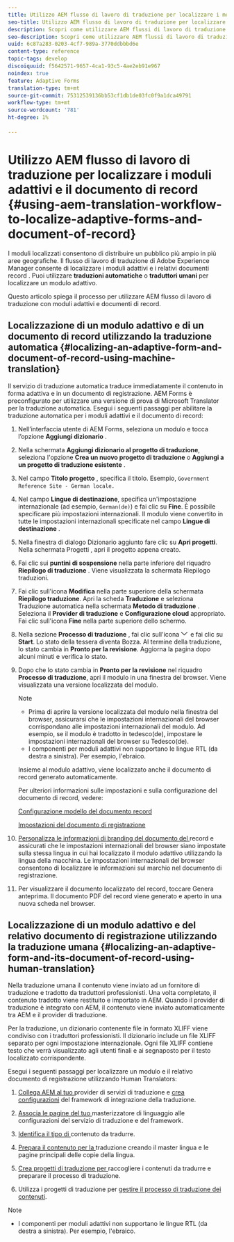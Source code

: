 ```yaml
---
title: Utilizzo AEM flusso di lavoro di traduzione per localizzare i moduli adattivi e il documento di registrazione
seo-title: Utilizzo AEM flusso di lavoro di traduzione per localizzare i moduli adattivi e il documento di registrazione
description: Scopri come utilizzare AEM flussi di lavoro di traduzione per localizzare moduli adattivi e documenti di record.
seo-description: Scopri come utilizzare AEM flussi di lavoro di traduzione per localizzare moduli adattivi e documenti di record.
uuid: 6c87a283-0203-4cf7-989a-3770ddbbbd6e
content-type: reference
topic-tags: develop
discoiquuid: f5642571-9657-4ca1-93c5-4ae2eb91e967
noindex: true
feature: Adaptive Forms
translation-type: tm+mt
source-git-commit: 75312539136bb53cf1db1de03fc0f9a1dca49791
workflow-type: tm+mt
source-wordcount: '781'
ht-degree: 1%

---
```



# Utilizzo AEM flusso di lavoro di traduzione per localizzare i moduli adattivi e il documento di record {#using-aem-translation-workflow-to-localize-adaptive-forms-and-document-of-record}

I moduli localizzati consentono di distribuire un pubblico più ampio in più aree geografiche. Il flusso di lavoro di traduzione di Adobe Experience Manager consente di localizzare i moduli adattivi e i relativi documenti record . Puoi utilizzare **traduzioni automatiche** o **traduttori umani** per localizzare un modulo adattivo.

Questo articolo spiega il processo per utilizzare AEM flusso di lavoro di traduzione con moduli adattivi e documenti di record.

## Localizzazione di un modulo adattivo e di un documento di record utilizzando la traduzione automatica {#localizing-an-adaptive-form-and-document-of-record-using-machine-translation}

Il servizio di traduzione automatica traduce immediatamente il contenuto in forma adattiva e in un documento di registrazione. AEM Forms è preconfigurato per utilizzare una versione di prova di Microsoft Translator per la traduzione automatica. Esegui i seguenti passaggi per abilitare la traduzione automatica per i moduli adattivi e il documento di record:

1. Nell’interfaccia utente di AEM Forms, seleziona un modulo e tocca l’opzione **Aggiungi dizionario** .
1. Nella schermata **Aggiungi dizionario al progetto di traduzione**, seleziona l&#39;opzione **Crea un nuovo progetto di traduzione** o **Aggiungi a un progetto di traduzione esistente** .
1. Nel campo **Titolo progetto** , specifica il titolo. Esempio, `Government Reference Site - German locale.`
1. Nel campo **Lingue di destinazione**, specifica un&#39;impostazione internazionale (ad esempio, `German(de)`) e fai clic su **Fine**. È possibile specificare più impostazioni internazionali. Il modulo viene convertito in tutte le impostazioni internazionali specificate nel campo **Lingue di destinazione** .
1. Nella finestra di dialogo Dizionario aggiunto fare clic su **Apri progetti**. Nella schermata Progetti , apri il progetto appena creato.
1. Fai clic sui **puntini di sospensione** nella parte inferiore del riquadro **Riepilogo di traduzione** . Viene visualizzata la schermata Riepilogo traduzioni.
1. Fai clic sull&#39;icona **Modifica** nella parte superiore della schermata **Riepilogo traduzione**. Apri la scheda **Traduzione** e seleziona Traduzione automatica nella schermata **Metodo di traduzione** . Seleziona il **Provider di traduzione** e **Configurazione cloud** appropriato. Fai clic sull&#39;icona **Fine** nella parte superiore dello schermo.
1. Nella sezione **Processo di traduzione** , fai clic sull&#39;icona ![aem62forms_downarrow](assets/aem62forms_downarrow.png) e fai clic su **Start**. Lo stato della tessera diventa Bozza. Al termine della traduzione, lo stato cambia in **Pronto per la revisione**. Aggiorna la pagina dopo alcuni minuti e verifica lo stato.
1. Dopo che lo stato cambia in **Pronto per la revisione** nel riquadro **Processo di traduzione**, apri il modulo in una finestra del browser. Viene visualizzata una versione localizzata del modulo.

   >[!NOTE]
   >
   >* Prima di aprire la versione localizzata del modulo nella finestra del browser, assicurarsi che le impostazioni internazionali del browser corrispondano alle impostazioni internazionali del modulo. Ad esempio, se il modulo è tradotto in tedesco(de), impostare le impostazioni internazionali del browser su Tedesco(de).
   >* I componenti per moduli adattivi non supportano le lingue RTL (da destra a sinistra). Per esempio, l&#39;ebraico.


   Insieme al modulo adattivo, viene localizzato anche il documento di record generato automaticamente.

   Per ulteriori informazioni sulle impostazioni e sulla configurazione del documento di record, vedere:

   [Configurazione modello del documento record](/help/forms/using/generate-document-of-record-for-non-xfa-based-adaptive-forms.md#p-document-of-record-template-configuration-p)

   [Impostazioni del documento di registrazione](/help/forms/using/generate-document-of-record-for-non-xfa-based-adaptive-forms.md#p-document-of-record-settings-p)

1. [Personalizza le informazioni di branding del documento del ](/help/forms/using/generate-document-of-record-for-non-xfa-based-adaptive-forms.md) record e assicurati che le impostazioni internazionali del browser siano impostate sulla stessa lingua in cui hai localizzato il modulo adattivo utilizzando la lingua della macchina. Le impostazioni internazionali del browser consentono di localizzare le informazioni sul marchio nel documento di registrazione.
1. Per visualizzare il documento localizzato del record, toccare Genera anteprima. Il documento PDF del record viene generato e aperto in una nuova scheda nel browser.

## Localizzazione di un modulo adattivo e del relativo documento di registrazione utilizzando la traduzione umana {#localizing-an-adaptive-form-and-its-document-of-record-using-human-translation}

Nella traduzione umana il contenuto viene inviato ad un fornitore di traduzione e tradotto da traduttori professionisti. Una volta completato, il contenuto tradotto viene restituito e importato in AEM. Quando il provider di traduzione è integrato con AEM, il contenuto viene inviato automaticamente tra AEM e il provider di traduzione.

Per la traduzione, un dizionario contenente file in formato XLIFF viene condiviso con i traduttori professionisti. Il dizionario include un file XLIFF separato per ogni impostazione internazionale. Ogni file XLIFF contiene testo che verrà visualizzato agli utenti finali e ai segnaposto per il testo localizzato corrispondente.

Esegui i seguenti passaggi per localizzare un modulo e il relativo documento di registrazione utilizzando Human Translators:

1. [Collega AEM al tuo ](/help/sites-administering/tc-tic.md) provider di servizi di traduzione e  [crea configurazioni](/help/sites-administering/tc-tic.md) del framework di integrazione della traduzione.

1. [Associa le pagine del tuo ](/help/sites-administering/tc-tic.md) masterizzatore di linguaggio alle configurazioni del servizio di traduzione e del framework.

1. [Identifica il tipo di ](/help/sites-administering/tc-rules.md) contenuto da tradurre.

1. [Prepara il contenuto per la ](/help/sites-administering/tc-prep.md) traduzione creando il master lingua e le pagine principali delle copie della lingua.

1. [Crea progetti di traduzione per ](/help/sites-administering/tc-manage.md) raccogliere i contenuti da tradurre e preparare il processo di traduzione.

1. Utilizza i progetti di traduzione per [gestire il processo di traduzione dei contenuti](/help/sites-administering/tc-manage.md).

>[!NOTE]
>
>* I componenti per moduli adattivi non supportano le lingue RTL (da destra a sinistra). Per esempio, l&#39;ebraico.

>




